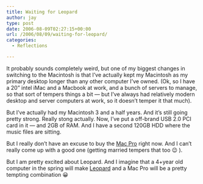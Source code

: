 ```yaml
---
title: Waiting for Leopard
author: jay
type: post
date: 2006-08-09T02:27:15+00:00
url: /2006/08/09/waiting-for-leopard/
categories:
  - Reflections

---
```

It probably sounds completely weird, but one of my biggest changes in switching to the Macintosh is that I’ve actually kept my Macintosh as my primary desktop longer than any other computer I’ve owned. (Ok, so I have a 20” intel iMac and a Macbook at work, and a bunch of servers to manage, so that sort of tempers things a bit — but I’ve always had relatively modern desktop and server computers at work, so it doesn’t temper it that much).

But I’ve actually had my Macintosh 3 and a half years. And it’s still going pretty strong. Really stong actually. Now, I’ve put a off-brand USB 2.0 PCI card in it — and 2GB of RAM. And I have a second 120GB HDD where the music files are sitting.

But I really don’t have an excuse to buy the [Mac Pro][1] right now. And I can’t really come up with a good one (getting married tempers that too 😉 ).

But I am pretty excited about Leopard. And I imagine that a 4+year old computer in the spring will make [Leopard][2] and a Mac Pro will be a pretty tempting combination 😀

 [1]: http://www.apple.com/macpro/
 [2]: http://www.apple.com/macosx/leopard/